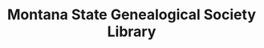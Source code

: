 ---
layout: repo
title: "Montana State Genealogical Society Library"
id: 16034
permalink: repos/16034/
---